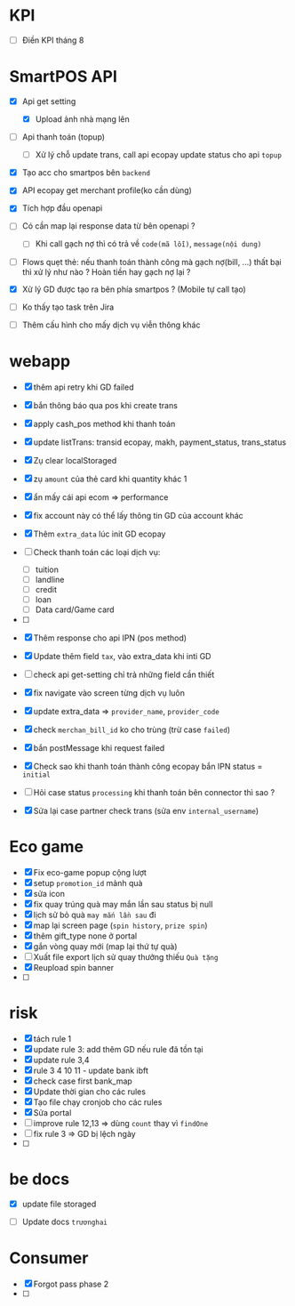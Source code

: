 
# KPI
- [ ] Điền KPI tháng 8

# SmartPOS API

- [x] Api get setting
    - [x] Upload ảnh nhà mạng lên
- [ ] Api thanh toán (topup)
    - [ ]  Xử lý chỗ update trans, call api ecopay update status cho api `topup`
- [x] Tạo acc cho smartpos bên `backend`
- [x] API ecopay get merchant profile(ko cần dùng)
- [x] Tích hợp đầu openapi
- [ ] Có cần map lại response data từ bên openapi ?
    - [ ] Khi call gạch nợ thì có trả về `code(mã lỗi)`, `message(nội dung)` 
- [ ] Flows quẹt thẻ: nếu thanh toán thành công mà gạch nợ(bill, ...) thất bại thì xử lý như nào ? Hoàn tiền hay gạch nợ lại ?
- [x] Xử lý GD được tạo ra bên phía smartpos ? (Mobile tự call tạo)
- [ ] Ko thấy tạo task trên Jira
- [ ] Thêm cấu hình cho mấy dịch vụ viễn thông khác



#  webapp
- [x] thêm api retry khi GD failed
- [x] bắn thông báo qua pos khi create trans
- [x] apply cash_pos method khi thanh toán
- [x] update listTrans: transid ecopay, makh, payment_status, trans_status 
- [x] Zụ clear localStoraged
- [x] zụ `amount` của thẻ card khi quantity khác 1
- [x] ẩn mấy cái api ecom => performance
- [x] fix account này có thể lấy thông tin GD của account khác
- [x] Thêm `extra_data` lúc init GD ecopay
- [ ]  Check thanh toán các loại dịch vụ:
    - [ ] tuition
    - [ ] landline
    - [ ] credit
    - [ ] loan
    - [ ] Data card/Game card

- [ ] 
- [x] Thêm response cho api IPN (pos method)
- [x] Update thêm field `tax`, vào extra_data khi inti GD
- [ ] check api get-setting chỉ trả những field cần thiết
- [x] fix navigate vào screen từng dịch vụ luôn
- [x] update extra_data => `provider_name`, `provider_code`
- [x] check `merchan_bill_id` ko cho trùng (trừ case `failed`)
- [x] bắn postMessage khi request failed
- [x] Check sao khi thanh toán thành công ecopay bắn IPN status = `initial`
- [ ] Hỏi case status `processing` khi thanh toán bên connector thì sao ?
- [x] Sửa lại case partner check trans (sửa env `internal_username`)


# Eco game

- [x] Fix eco-game popup cộng lượt
- [x] setup `promotion_id` mảnh quà
- [x] sửa icon
- [x] fix quay trúng quà may mắn lần sau status bị null
- [x] lịch sử bỏ quà `may mắn lần sau` đi 
- [x] map lại screen page (`spin history`, `prize spin`)
- [x] thêm gift_type none ở portal
- [x] gắn vòng quay mới (map lại thứ tự quà)
- [ ] Xuất file export lịch sử quay thưởng thiếu `Quà tặng`
- [x] Reupload spin banner
- [ ] 


# risk
- [x] tách rule 1
- [x] update rule 3: add thêm GD nếu rule đã tồn tại
- [x] update rule 3,4 
- [x] rule 3 4 10 11 - update bank ibft
- [x] check case first bank_map
- [x] Update thời gian cho các rules
- [x] Tạo file chạy cronjob cho các rules
- [x] Sửa portal
- [ ] improve rule 12,13 => dùng `count` thay vì `findOne`
- [ ] fix rule 3 => GD bị lệch ngày
- [ ] 

# be docs
- [x] update file storaged
- [ ] Update docs `trươnghai`


# Consumer

- [x] Forgot pass phase 2
- [ ] 










